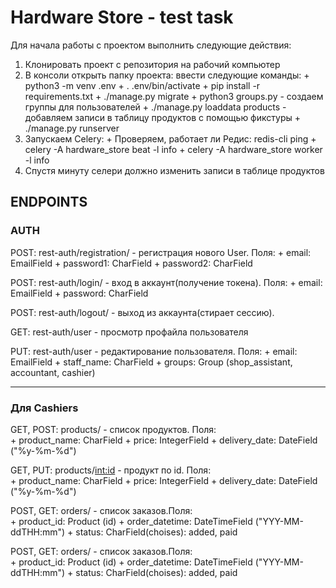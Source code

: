 # Hardware Store - test task
Для начала работы с проектом выполнить следующие действия:
  1. Клонировать проект с репозитория на рабочий компьютер
  2. В консоли открыть папку проекта: ввести следующие команды:
    + python3 -m venv .env
    + . .env/bin/activate
    + pip install -r requirements.txt
    + ./manage.py migrate
    + python3 groups.py - создаем группы для пользователей
    + ./manage.py loaddata products - добавляем записи в таблицу продуктов с помощью фикстуры
    + ./manage.py runserver 
  3. Запускаем Celery:
    + Проверяем, работает ли Редис: redis-cli ping
    + celery -A hardware_store beat -l info
    + celery -A hardware_store worker -l info
  4. Спустя минуту селери должно изменить записи в таблице продуктов
 
  ## ENDPOINTS
  
  ### AUTH
  
  POST: rest-auth/registration/ - регистрация нового User. Поля: 
                                      + email: EmailField
                                      + password1: CharField
                                      + password2: CharField
  
  POST: rest-auth/login/ - вход в аккаунт(получение токена). Поля: 
                                      + email: EmailField
                                      + password: CharField
  
  POST: rest-auth/logout/ - выход из аккаунта(стирает сессию).
  
  GET: rest-auth/user - просмотр профайла пользователя
  
  PUT: rest-auth/user - редактирование пользователя. Поля: 
                                      + email: EmailField
                                      + staff_name: CharField
                                      + groups: Group (shop_assistant, accountant, cashier)
                                      
---
  
  ### Для Cashiers ###
GET, POST: products/ - список продуктов. Поля:  
                                      + product_name: CharField
                                      + price: IntegerField
                                      + delivery_date: DateField ("%y-%m-%d")

GET, PUT: products/<int:id> - продукт по id. Поля:  
                                      + product_name: CharField
                                      + price: IntegerField
                                      + delivery_date: DateField ("%y-%m-%d")

POST, GET: orders/ - список заказов.Поля:  
                                      + product_id: Product (id)
                                      + order_datetime: DateTimeField ("YYY-MM-ddTHH:mm")
                                      + status: CharField(choises): added, paid

POST, GET: orders/ - список заказов.Поля:  
                                      + product_id: Product (id)
                                      + order_datetime: DateTimeField ("YYY-MM-ddTHH:mm")
                                      + status: CharField(choises): added, paid
